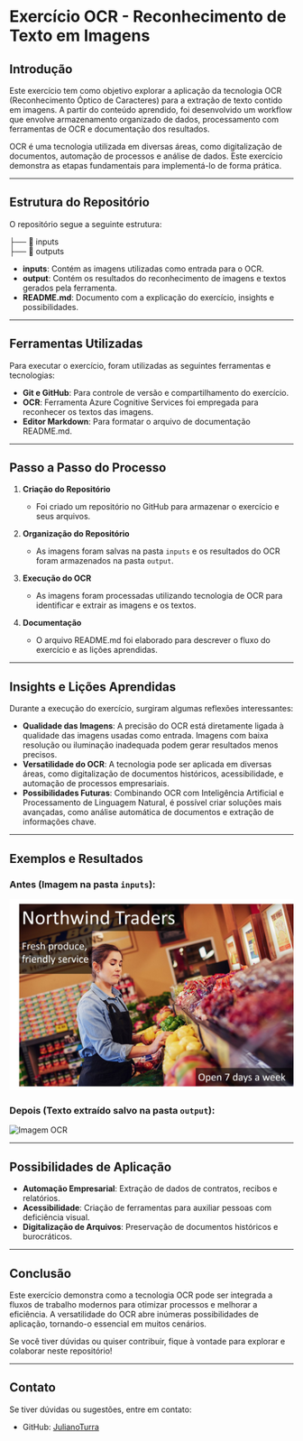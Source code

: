 # Exercício OCR - Reconhecimento de Texto em Imagens

## Introdução
Este exercício tem como objetivo explorar a aplicação da tecnologia OCR (Reconhecimento Óptico de Caracteres) para a extração de texto contido em imagens. A partir do conteúdo aprendido, foi desenvolvido um workflow que envolve armazenamento organizado de dados, processamento com ferramentas de OCR e documentação dos resultados.

OCR é uma tecnologia utilizada em diversas áreas, como digitalização de documentos, automação de processos e análise de dados. Este exercício demonstra as etapas fundamentais para implementá-lo de forma prática.

---

## Estrutura do Repositório
O repositório segue a seguinte estrutura:

├── 📂 inputs   
├── 📂 outputs   


- **inputs**: Contém as imagens utilizadas como entrada para o OCR.
- **output**: Contém os resultados do reconhecimento de imagens e textos gerados pela ferramenta.
- **README.md**: Documento com a explicação do exercício, insights e possibilidades.

---

## Ferramentas Utilizadas
Para executar o exercício, foram utilizadas as seguintes ferramentas e tecnologias:
- **Git e GitHub**: Para controle de versão e compartilhamento do exercício.
- **OCR**: Ferramenta Azure Cognitive Services foi empregada para reconhecer os textos das imagens.
- **Editor Markdown**: Para formatar o arquivo de documentação README.md.

---

## Passo a Passo do Processo
1. **Criação do Repositório**
   - Foi criado um repositório no GitHub para armazenar o exercício e seus arquivos.
   
2. **Organização do Repositório**
   - As imagens foram salvas na pasta `inputs` e os resultados do OCR foram armazenados na pasta `output`.

3. **Execução do OCR**
   - As imagens foram processadas utilizando tecnologia de OCR para identificar e extrair as imagens e os textos.

4. **Documentação**
   - O arquivo README.md foi elaborado para descrever o fluxo do exercício e as lições aprendidas.

---

## Insights e Lições Aprendidas
Durante a execução do exercício, surgiram algumas reflexões interessantes:
- **Qualidade das Imagens**: A precisão do OCR está diretamente ligada à qualidade das imagens usadas como entrada. Imagens com baixa resolução ou iluminação inadequada podem gerar resultados menos precisos.
- **Versatilidade do OCR**: A tecnologia pode ser aplicada em diversas áreas, como digitalização de documentos históricos, acessibilidade, e automação de processos empresariais.
- **Possibilidades Futuras**: Combinando OCR com Inteligência Artificial e Processamento de Linguagem Natural, é possível criar soluções mais avançadas, como análise automática de documentos e extração de informações chave.

---

## Exemplos e Resultados

### Antes (Imagem na pasta `inputs`):
![imagem sem OCR](inputs/advert.jpg)

### Depois (Texto extraído salvo na pasta `output`):
![Imagem OCR](output/advert-output-1.jpg)


---

## Possibilidades de Aplicação
- **Automação Empresarial**: Extração de dados de contratos, recibos e relatórios.
- **Acessibilidade**: Criação de ferramentas para auxiliar pessoas com deficiência visual.
- **Digitalização de Arquivos**: Preservação de documentos históricos e burocráticos.

---

## Conclusão
Este exercício demonstra como a tecnologia OCR pode ser integrada a fluxos de trabalho modernos para otimizar processos e melhorar a eficiência. A versatilidade do OCR abre inúmeras possibilidades de aplicação, tornando-o essencial em muitos cenários.

Se você tiver dúvidas ou quiser contribuir, fique à vontade para explorar e colaborar neste repositório!

---

## Contato
Se tiver dúvidas ou sugestões, entre em contato:
- GitHub: [JulianoTurra](https://github.com/JulianoTurra)